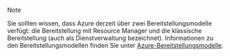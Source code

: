 > [!NOTE]
> Sie sollten wissen, dass Azure derzeit über zwei Bereitstellungsmodelle verfügt: die Bereitstellung mit Resource Manager und die klassische Bereitstellung (auch als Dienstverwaltung bezeichnet). Informationen zu den Bereitstellungsmodellen finden Sie unter [Azure-Bereitstellungsmodelle](../articles/azure-classic-rm.md).
> 
> 

<!---HONumber=AcomDC_0302_2016-->
